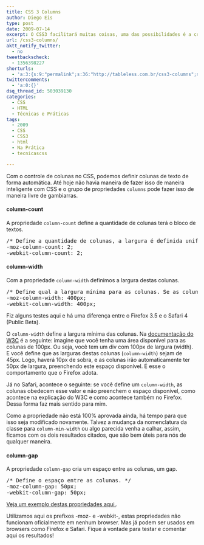 ```yaml
---
title: CSS 3 Columns
author: Diego Eis
type: post
date: 2009-07-14
excerpt: O CSS3 facilitará muitas coisas, uma das possibilidades é a criação automatica de colunas em blocos de textos. Para tanto, utilizamos as propriedades de columns do CSS3.
url: /css3-columns/
aktt_notify_twitter:
  - no
tweetbackscheck:
  - 1356398227
shorturls:
  - 'a:3:{s:9:"permalink";s:36:"http://tableless.com.br/css3-columns";s:7:"tinyurl";s:26:"http://tinyurl.com/3n52zh9";s:4:"isgd";s:19:"http://is.gd/FWnt9o";}'
twittercomments:
  - 'a:0:{}'
dsq_thread_id: 503039130
categories:
  - CSS
  - HTML
  - Técnicas e Práticas
tags:
  - 2009
  - CSS
  - CSS3
  - html
  - Na Prática
  - tecnicascss

---
```

Com o controle de colunas no CSS, podemos definir colunas de texto de forma automática. Até hoje não havia maneira de fazer isso de maneira inteligente com CSS e o grupo de propriedades `columns` pode fazer isso de maneira livre de gambiarras.

#### column-count

A propriedade `column-count` define a quantidade de colunas terá o bloco de textos.

<pre lang="css" line="1">/* Define a quantidade de colunas, a largura é definida uniformimente. */
-moz-column-count: 2;
-webkit-column-count: 2;
</pre>

#### column-width

Com a propriedade `column-width` definimos a largura destas colunas.

<pre lang="css" line="1">/* Define qual a largura mínima para as colunas. Se as colunas forem expremidas, fazendo com que a largura delas fique menor que este valor, elas se transformam em 1 coluna automaticamente */
-moz-column-width: 400px; 
-webkit-column-width: 400px; 
</pre>

Fiz alguns testes aqui e há uma diferença entre o Firefox 3.5 e o Safari 4 (Public Beta).
  
O `column-width` define a largura mínima das colunas. Na [documentação do W3C][1] é a seguinte: imagine que você tenha uma área disponível para as colunas de 100px. Ou seja, você tem um div com 100px de largura (width). E você define que as larguras destas colunas (`column-width`) sejam de 45px. Logo, haverá 10px de sobra, e as colunas irão automaticamente ter 50px de largura, preenchendo este espaço disponível. É esse o comportamento que o Firefox adota.

Já no Safari, acontece o seguinte: se você define um `column-width`, as colunas obedecem esse valor e não preenchem o espaço disponível, como acontece na explicação do W3C e como acontece também no Firefox. Dessa forma faz mais sentido para mim. 

Como a propriedade não está 100% aprovada ainda, há tempo para que isso seja modificado novamente. Talvez a mudança da nomenclatura da classe para `column-min-width` ou algo parecida venha a calhar, assim, ficamos com os dois resultados citados, que são bem úteis para nós de qualquer maneira.

#### column-gap

A propriedade `column-gap` cria um espaço entre as colunas, um gap.

<pre lang="css" line="1">/* Define o espaço entre as colunas. */
-moz-column-gap: 50px;
-webkit-column-gap: 50px;
</pre>

[Veja um exemplo destas propriedades aqui.][2].

Utilizamos aqui os prefixos -moz- e -webkit-, estas propriedades não funcionam oficialmente em nenhum browser. Mas já podem ser usados em browsers como Firefox e Safari. Fique à vontade para testar e comentar aqui os resultados!

 [1]: http://www.w3.org/TR/css3-multicol/#cw
 [2]: https://raw.githubusercontent.com/diegoeis/tableless-static-images/master/2009/07/css3-columns.html